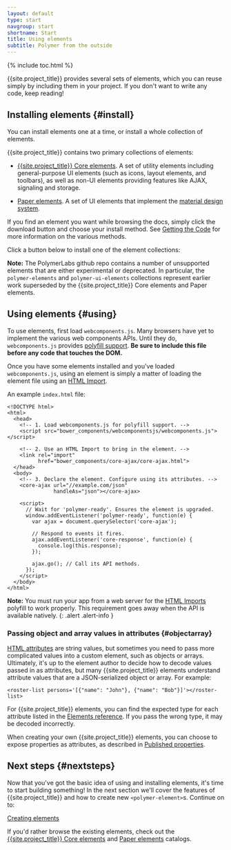 ```yaml
---
layout: default
type: start
navgroup: start
shortname: Start
title: Using elements
subtitle: Polymer from the outside
---
```


{% include toc.html %}

{{site.project_title}} provides several sets of elements, which you can reuse simply by
including them in your project. If you don't want to write any code, keep reading!

## Installing elements {#install}

You can install elements one at a time, or install a whole collection of elements.

{{site.project_title}} contains two primary collections of elements:

-   <a href="/docs/elements/core-elements.html">{{site.project_title}} Core elements</a>. A set of utility
    elements including general-purpose UI elements (such as icons, layout elements, and toolbars),
    as well as  non-UI elements providing features like AJAX, signaling and storage.

-   [Paper elements](/docs/elements/paper-elements.html). A set of UI elements that implement the 
    [material design system](/docs/elements/material.html).


If you find an element you want while browsing the docs, simply click
the download button and choose your install method. See 
[Getting the Code](getting-the-code.html) for more information on the various methods.

Click a button below to install one of the element collections:

  <component-download-button org="Polymer" component="core-elements" label="GET THE {{site.project_title}} CORE ELEMENTS">
  </component-download-button>

  <component-download-button org="Polymer" component="paper-elements" label="GET THE PAPER ELEMENTS">
  </component-download-button>


**Note:** The PolymerLabs github repo contains a number of unsupported elements that are either 
experimental or deprecated. In particular, the `polymer-elements` and `polymer-ui-elements` 
collections represent earlier work superseded by the {{site.project_title}} Core elements and 
Paper elements.

## Using elements {#using}

To use elements, first load `webcomponents.js`. Many browsers have yet to implement the various web components APIs. Until they do, `webcomponents.js` provides [polyfill support](/docs/start/platform.html). **Be sure to include this file before any code that touches the DOM.**

Once you have some elements installed and you've loaded `webcomponents.js`, using an element is simply a matter of loading the element file using an [HTML Import](/platform/html-imports.html).

An example `index.html` file:

    <!DOCTYPE html>
    <html>
      <head>
        <!-- 1. Load webcomponents.js for polyfill support. -->
        <script src="bower_components/webcomponentsjs/webcomponents.js"></script>

        <!-- 2. Use an HTML Import to bring in the element. -->
        <link rel="import"
              href="bower_components/core-ajax/core-ajax.html">
      </head>
      <body>
        <!-- 3. Declare the element. Configure using its attributes. -->
        <core-ajax url="//example.com/json"
                   handleAs="json"></core-ajax>

        <script>
          // Wait for 'polymer-ready'. Ensures the element is upgraded.
          window.addEventListener('polymer-ready', function(e) {
            var ajax = document.querySelector('core-ajax');

            // Respond to events it fires.
            ajax.addEventListener('core-response', function(e) {
              console.log(this.response);
            });

            ajax.go(); // Call its API methods.
          });
        </script>
      </body>
    </html>

**Note:** You must run your app from a web server for the [HTML Imports](/platform/html-imports.html)
polyfill to work properly. This requirement goes away when the API is available natively.
{: .alert .alert-info }

###  Passing object and array values in attributes {#objectarray}

[HTML attributes](https://developer.mozilla.org/en-US/docs/Web/HTML/Attributes) are string values, but sometimes you need to pass more complicated values into a custom element, such as objects or arrays. Ultimately, it's up to the element author to decide how to decode values passed in as attributes, but many {{site.project_title}} elements understand attribute values that are a JSON-serialized object or array. For example:

    <roster-list persons='[{"name": "John"}, {"name": "Bob"}]'></roster-list>

For {{site.project_title}} elements, you can find the expected type for each attribute listed in the [Elements reference](/docs/elements/). If you pass the wrong type, it may be decoded incorrectly.

When creating your own {{site.project_title}} elements, you can choose to expose properties as attributes, as described in [Published properties](/docs/polymer/polymer.html#published-properties).

## Next steps {#nextsteps}

Now that you've got the basic idea of using and installing elements, it's time to start
building something! In the next section we'll cover the features of {{site.project_title}} and how to create new `<polymer-element>`s. Continue on to:

<a href="/docs/start/creatingelements.html">
  <paper-button raised><core-icon icon="arrow-forward" ></core-icon>Creating elements</paper-button>
</a>

If you'd rather browse the existing elements, check out the 
<a href="/docs/elements/core-elements.html">{{site.project_title}} Core elements</a> 
and <a href="/docs/elements/paper-elements.html">Paper elements</a> catalogs.

